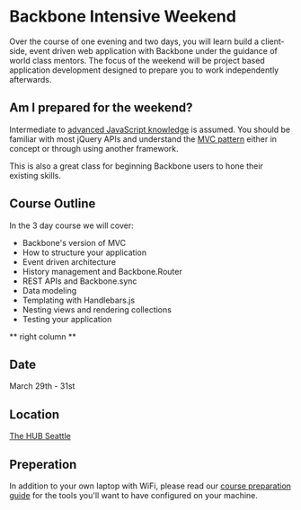 Backbone Intensive Weekend
==========================

Over the course of one evening and two days, you will learn build a client-side, event driven web application with Backbone under the guidance of world class mentors. The focus of the weekend will be project based application development designed to prepare you to work independently afterwards. 

Am I prepared for the weekend?
------------------------------

Intermediate to [advanced JavaScript knowledge](advanced-js.html) is assumed. You should be familiar with most jQuery APIs and understand the [MVC pattern](http://addyosmani.com/blog/understanding-mvc-and-mvp-for-javascript-and-backbone-developers/) either in concept or through using another framework.

This is also a great class for beginning Backbone users to hone their existing skills.

Course Outline
--------------

In the 3 day course we will cover:

- Backbone's version of MVC
- How to structure your application
- Event driven architecture
- History management and Backbone.Router
- REST APIs and Backbone.sync
- Data modeling
- Templating with Handlebars.js
- Nesting views and rendering collections
- Testing your application

** right column **

Date
----
March 29th - 31st

Location
--------
[The HUB Seattle](http://thehubseattle.com/)

Preperation
-----------

In addition to your own laptop with WiFi, please read our [course preparation guide](preparation.html) for the tools you'll want to have configured on your machine.
